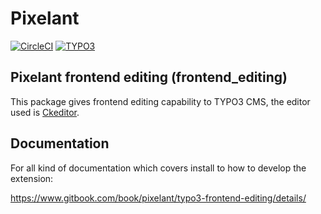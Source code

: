 # Pixelant

[![CircleCI](https://circleci.com/gh/pixelant/frontend_editing.svg?style=svg)](https://circleci.com/gh/pixelant/frontend_editing) [![TYPO3](https://img.shields.io/badge/TYPO3-8.5.0-orange.svg?style=flat-square)](https://typo3.org/)

## Pixelant frontend editing (frontend_editing)
This package gives frontend editing capability to TYPO3 CMS, the editor used is [Ckeditor](http://ckeditor.com/).

## Documentation

For all kind of documentation which covers install to how to develop the extension:

https://www.gitbook.com/book/pixelant/typo3-frontend-editing/details/